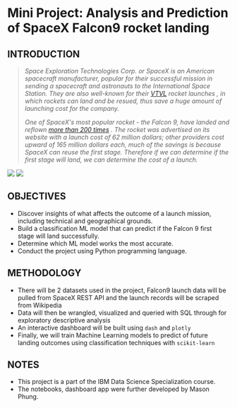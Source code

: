 # **Mini Project: Analysis and Prediction of SpaceX Falcon9 rocket landing**

## INTRODUCTION

> *Space Exploration Technologies Corp. or SpaceX is an American spacecraft manufacturer, popular for their successful mission in sending a spacecraft and astronauts to the International Space Station. They are also well-known for their [VTVL](https://en.wikipedia.org/wiki/VTVL) rocket launches , in which rockets can land and be resued, thus save a huge amount of launching cost for the company.*
>
> *One of SpaceX's most popular rocket - the Falcon 9, have landed and reflown [more than 200 times](https://en.wikipedia.org/wiki/List_of_Falcon_9_and_Falcon_Heavy_launches) . The rocket was advertised on its website with a launch cost of 62 million dollars; other providers cost upward of 165 million dollars each, much of the savings is because SpaceX can reuse the first stage. Therefore if we can determine if the first stage will land, we can determine the cost of a launch.*

![](https://cf-courses-data.s3.us.cloud-object-storage.appdomain.cloud/IBMDeveloperSkillsNetwork-DS0701EN-SkillsNetwork/lab_v2/images/landing_1.gif)
![](https://cf-courses-data.s3.us.cloud-object-storage.appdomain.cloud/IBMDeveloperSkillsNetwork-DS0701EN-SkillsNetwork/lab_v2/images/crash.gif)

## OBJECTIVES
- Discover insights of what affects the outcome of a launch mission, including technical and geographical grounds.
- Build a classification ML model that can predict if the Falcon 9 first stage will land successfully.
- Determine which ML model works the most accurate.
- Conduct the project using Python programming language.

## METHODOLOGY

- There will be 2 datasets used in the project, Falcon9 launch data will be pulled from SpaceX REST API and the launch records will be scraped from Wikipedia
- Data will then be wrangled, visualized and queried with SQL through for exploratory descriptive analysis
- An interactive dashboard will be built using `dash` and `plotly`
- Finally, we will train Machine Learning models to predict of future landing outcomes using classification techniques with `scikit-learn`

## NOTES
- This project is a part of the IBM Data Science Specialization course.
- The notebooks, dashboard app were further developed by Mason Phung.